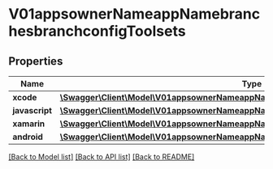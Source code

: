 # V01appsownerNameappNamebranchesbranchconfigToolsets

## Properties
Name | Type | Description | Notes
------------ | ------------- | ------------- | -------------
**xcode** | [**\Swagger\Client\Model\V01appsownerNameappNamebranchesbranchconfigToolsetsXcode**](V01appsownerNameappNamebranchesbranchconfigToolsetsXcode.md) |  | [optional] 
**javascript** | [**\Swagger\Client\Model\V01appsownerNameappNamebranchesbranchconfigToolsetsJavascript**](V01appsownerNameappNamebranchesbranchconfigToolsetsJavascript.md) |  | [optional] 
**xamarin** | [**\Swagger\Client\Model\V01appsownerNameappNamebranchesbranchconfigToolsetsXamarin**](V01appsownerNameappNamebranchesbranchconfigToolsetsXamarin.md) |  | [optional] 
**android** | [**\Swagger\Client\Model\V01appsownerNameappNamebranchesbranchconfigToolsetsAndroid**](V01appsownerNameappNamebranchesbranchconfigToolsetsAndroid.md) |  | [optional] 

[[Back to Model list]](../README.md#documentation-for-models) [[Back to API list]](../README.md#documentation-for-api-endpoints) [[Back to README]](../README.md)


